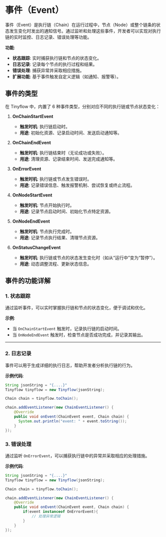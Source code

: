 # 事件（Event）

事件（Event）是执行链（Chain）在运行过程中，节点（Node）或整个链条的状态发生变化时发出的通知信号。通过监听和处理这些事件，开发者可以实现对执行链的实时监控、日志记录、错误处理等功能。

**功能**:
- **状态跟踪**: 实时捕获执行链和节点的状态变化。
- **日志记录**: 记录每个节点的执行过程和结果。
- **错误处理**: 捕获异常并采取相应措施。
- **扩展功能**: 基于事件触发自定义逻辑（如通知、报警等）。


## 事件的类型

在 Tinyflow 中，内置了 6 种事件类型，分别对应不同的执行链或节点状态变化：

1. **OnChainStartEvent**
    - **触发时机**: 执行链启动时。
    - **用途**: 初始化资源、记录启动时间、发送启动通知等。

2. **OnChainEndEvent**
    - **触发时机**: 执行链结束时（无论成功或失败）。
    - **用途**: 清理资源、记录结束时间、发送完成通知等。

3. **OnErrorEvent**
    - **触发时机**: 执行链或节点发生错误时。
    - **用途**: 记录错误信息、触发报警机制、尝试恢复或终止流程。

4. **OnNodeStartEvent**
    - **触发时机**: 节点开始执行时。
    - **用途**: 记录节点启动时间、初始化节点特定资源。

5. **OnNodeEndEvent**
    - **触发时机**: 节点执行完成时。
    - **用途**: 记录节点执行结果、清理节点资源。

6. **OnStatusChangeEvent**
    - **触发时机**: 执行链或节点的状态发生变化时（如从“运行中”变为“暂停”）。
    - **用途**: 动态调整流程、更新状态信息。



## 事件的功能详解

### 1. 状态跟踪

通过监听事件，可以实时掌握执行链和节点的状态变化，便于调试和优化。

**示例**:
- 当 `OnChainStartEvent` 触发时，记录执行链的启动时间。
- 当 `OnNodeEndEvent` 触发时，检查节点是否成功完成，并记录其输出。

---

### 2. 日志记录

事件可以用于生成详细的执行日志，帮助开发者分析执行链的行为。

**示例代码**:

```java
String jsonString = "{....}"
Tinyflow tinyflow = new Tinyflow(jsonString);

Chain chain = tinyflow.toChain();

chain.addEventListener(new ChainEventListener() {
    @Override
    public void onEvent(ChainEvent event, Chain chain) {
      System.out.println("event: " + event.toString());
    }
});
```


### 3. 错误处理

通过监听 `OnErrorEvent`，可以捕获执行链中的异常并采取相应的处理措施。

**示例代码**:

```java
String jsonString = "{....}"
Tinyflow tinyflow = new Tinyflow(jsonString);

Chain chain = tinyflow.toChain();

chain.addEventListener(new ChainEventListener() {
    @Override
    public void onEvent(ChainEvent event, Chain chain) {
        if(event instanceof OnErrorEvent){
            // 处理异常逻辑
        }
    }
});
```
